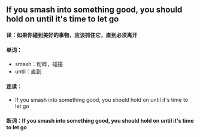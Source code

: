 ## If you smash into something good, you should hold on until it's time to let go

#### 译：如果你碰到美好的事物，应该抓住它，直到必须离开

#### 单词：

- smash：粉碎，碰撞
- until：直到

#### 连读：

- If you smash into something good, you should hold on until it's time to let go

#### 断词：If you smash into something good, you should hold on until it's time to let go
